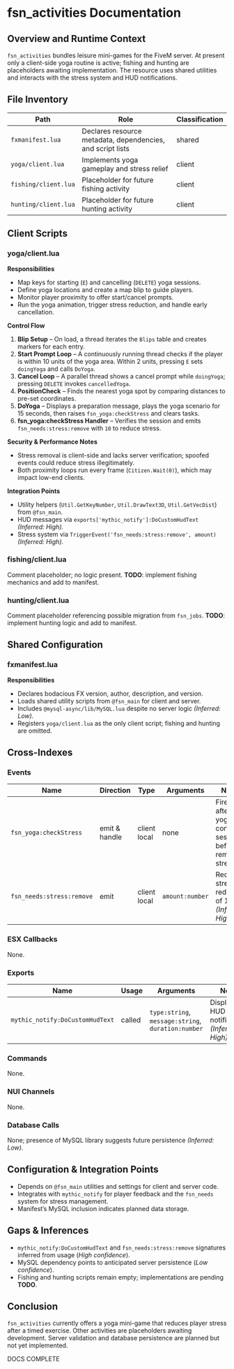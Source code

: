 # fsn_activities Documentation

## Overview and Runtime Context
`fsn_activities` bundles leisure mini-games for the FiveM server. At present only a client-side yoga routine is active; fishing and hunting are placeholders awaiting implementation. The resource uses shared utilities and interacts with the stress system and HUD notifications.

## File Inventory
| Path | Role | Classification |
|------|------|----------------|
| `fxmanifest.lua` | Declares resource metadata, dependencies, and script lists | shared |
| `yoga/client.lua` | Implements yoga gameplay and stress relief | client |
| `fishing/client.lua` | Placeholder for future fishing activity | client |
| `hunting/client.lua` | Placeholder for future hunting activity | client |

## Client Scripts

### yoga/client.lua
**Responsibilities**
- Map keys for starting (`E`) and cancelling (`DELETE`) yoga sessions.
- Define yoga locations and create a map blip to guide players.
- Monitor player proximity to offer start/cancel prompts.
- Run the yoga animation, trigger stress reduction, and handle early cancellation.

**Control Flow**
1. **Blip Setup** – On load, a thread iterates the `Blips` table and creates markers for each entry.
2. **Start Prompt Loop** – A continuously running thread checks if the player is within 10 units of the yoga area. Within 2 units, pressing `E` sets `doingYoga` and calls `DoYoga`.
3. **Cancel Loop** – A parallel thread shows a cancel prompt while `doingYoga`; pressing `DELETE` invokes `cancelledYoga`.
4. **PositionCheck** – Finds the nearest yoga spot by comparing distances to pre-set coordinates.
5. **DoYoga** – Displays a preparation message, plays the yoga scenario for 15 seconds, then raises `fsn_yoga:checkStress` and clears tasks.
6. **fsn_yoga:checkStress Handler** – Verifies the session and emits `fsn_needs:stress:remove` with `10` to reduce stress.

**Security & Performance Notes**
- Stress removal is client-side and lacks server verification; spoofed events could reduce stress illegitimately.
- Both proximity loops run every frame (`Citizen.Wait(0)`), which may impact low-end clients.

**Integration Points**
- Utility helpers (`Util.GetKeyNumber`, `Util.DrawText3D`, `Util.GetVecDist`) from `@fsn_main`.
- HUD messages via `exports['mythic_notify']:DoCustomHudText` *(Inferred: High).* 
- Stress system via `TriggerEvent('fsn_needs:stress:remove', amount)` *(Inferred: High).* 

### fishing/client.lua
Comment placeholder; no logic present. **TODO**: implement fishing mechanics and add to manifest.

### hunting/client.lua
Comment placeholder referencing possible migration from `fsn_jobs`. **TODO**: implement hunting logic and add to manifest.

## Shared Configuration

### fxmanifest.lua
**Responsibilities**
- Declares bodacious FX version, author, description, and version.
- Loads shared utility scripts from `@fsn_main` for client and server.
- Includes `@mysql-async/lib/MySQL.lua` despite no server logic *(Inferred: Low).* 
- Registers `yoga/client.lua` as the only client script; fishing and hunting are omitted.

## Cross-Indexes

### Events
| Name | Direction | Type | Arguments | Notes |
|------|-----------|------|-----------|-------|
| `fsn_yoga:checkStress` | emit & handle | client local | none | Fired after yoga to confirm session before removing stress. |
| `fsn_needs:stress:remove` | emit | client local | `amount:number` | Requests stress reduction of 10 *(Inferred: High).* |

### ESX Callbacks
None.

### Exports
| Name | Usage | Arguments | Notes |
|------|-------|-----------|-------|
| `mythic_notify:DoCustomHudText` | called | `type:string`, `message:string`, `duration:number` | Displays HUD notifications *(Inferred: High).* |

### Commands
None.

### NUI Channels
None.

### Database Calls
None; presence of MySQL library suggests future persistence *(Inferred: Low).* 

## Configuration & Integration Points
- Depends on `@fsn_main` utilities and settings for client and server code.
- Integrates with `mythic_notify` for player feedback and the `fsn_needs` system for stress management.
- Manifest’s MySQL inclusion indicates planned data storage.

## Gaps & Inferences
- `mythic_notify:DoCustomHudText` and `fsn_needs:stress:remove` signatures inferred from usage (*High confidence*).
- MySQL dependency points to anticipated server persistence (*Low confidence*).
- Fishing and hunting scripts remain empty; implementations are pending **TODO**.

## Conclusion
`fsn_activities` currently offers a yoga mini-game that reduces player stress after a timed exercise. Other activities are placeholders awaiting development. Server validation and database persistence are planned but not yet implemented.

DOCS COMPLETE
